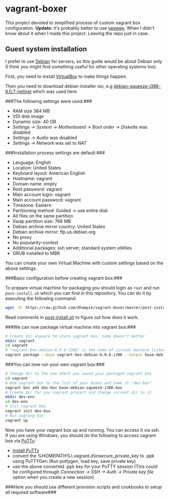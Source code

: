 vagrant-boxer
=============

This project devoted to simplified process of custom vagrant box configuration.
**Update:** it's probably better to use [veewee](https://github.com/jedi4ever/veewee). When I didn't know about it when I made this project. Leaving the repo just in case.

Guest system installation
-------------------------

I prefer to use [Debian](http://debian.org/ "Visit Debian website") for servers, so this guide would be about Debian only (I think you might find something useful for other operating systems too).

First, you need to install [VirtualBox](https://www.virtualbox.org/ "Visit virtualbox website") to make things happen.

Then you need to download debian installer iso, e.g [debian-squeeze-i386-6.0.7-netinst](http://cdimage.debian.org/debian-cd/6.0.7/i386/iso-cd/debian-6.0.7-i386-netinst.iso "Download netinst debian iso") which was used here.

###The following settings were used:###
- RAM size 384 MB
- VDI disk image
- Dynamic size: 40 GB
- *Settings &rarr; System &rarr; Motherboard &rarr; Boot order &rarr; Diskette* was disabled
- *Settings &rarr; Audio* was disabled
- *Settings &rarr; Network* was set to *NAT*

###Installation process settings are default:###
- Language: English
- Location: United States
- Keyboard layout: American English
- Hostname: vagrant
- Domain name: empty
- Root password: vagrant
- Main account login: vagrant
- Main account password: vagrant
- Timezone: Eastern
- Partitioning method: Guided &rarr; use entire disk
- All files on the same partition
- Swap partition size: 768 MB
- Debian archive mirror country: United States
- Debian archive mirror: ftp.us.debian.org
- No proxy
- No popularity-contest
- Additional packages: ssh server, standard system utilities
- GRUB installed to MBR

You can create your own Virtual Machine with custom settings based on the above settings.

###Basic configuration before creating vagrant box:###

To prepare virtual machine for packaging you should login as `root` and run `post-install.sh` which you can find in this repository.
You can do it by executing the following command:
```bash
wget -O- https://raw.github.com/dhampik/vagrant-boxer/master/post-install.sh | bash
```

Read comments in [post-install.sh](https://github.com/dhampik/vagrant-boxer/blob/master/post-install.sh "View post-install.sh source code") to figure out how does it work.

###We can now package virtual machine into vagrant box:###
```bash
# Create dir anyware to store vagrant box, name doesn't matter
mkdir vagrant
cd vagrant
# "vagrant-box-debian-6.0.6-i386" is the name of virtual machine listed in virtualbox manager
vagrant package --base vagrant-box-debian-6.0.6-i386 --output base-debian-squeeze-i386.box
```

###You can now run your own vagrant box:###
```bash
# change dir to the one where you saved your packaged vagrant box
cd vagrant
# Add vagrant box to the list of your boxes and name it "dev-box"
vagrant box add dev-box base-debian-squeeze-i386.box
# Create dir for you vagrant project and change current dir to it
mkdir dev-env
cd dev-env
# Init vagrant box
vagrant init dev-box
# Run vagrang box
vagrant up
```

Now you have your vagrant box up and running. You can access it via ssh.
If you are using Windows, you should do the following to access vagrant box via [PuTTy](http://www.chiark.greenend.org.uk/~sgtatham/putty/download.html "Go to PuTTy download page"):
- [install PuTTy](http://www.chiark.greenend.org.uk/~sgtatham/putty/download.html "Go to PuTTy download page")
- convert the %HOMEPATH%\\.vagrant.d\insecure_private_key to .ppk using PuTTYGen (Run puttygen, load key, save private key)
- use the above converted .ppk key for your PuTTY session (This could be configured through *Connection &rarr; SSH &rarr; Auth &rarr; Private key file* option when you create a new session)

###Here you should use different provision scripts and cookbooks to setup all required software###
